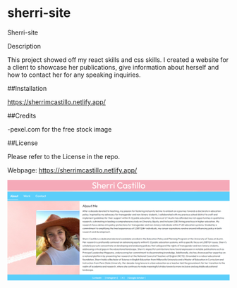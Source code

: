 # sherri-site

Sherri-site

Description

This project showed off my react skills and css skills. I created a website for a client to showcase her publications, give information about herself and how to contact her for any speaking inquiries.

##Installation

https://sherrimcastillo.netlify.app/

##Credits

-pexel.com for the free stock image

##License

Please refer to the License in the repo.

Webpage: https://sherrimcastillo.netlify.app/

![Alt text](public/sherrisite.png)